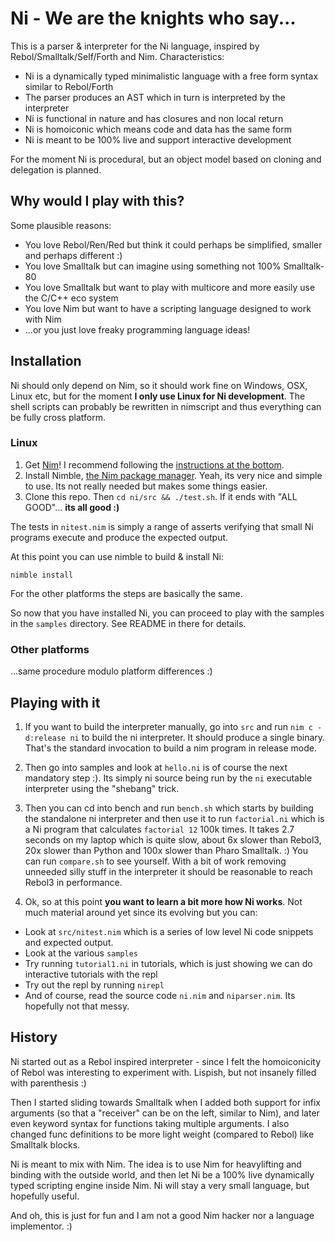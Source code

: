 # Ni - We are the knights who say...

This is a parser & interpreter for the Ni language, inspired by
Rebol/Smalltalk/Self/Forth and Nim. Characteristics:

* Ni is a dynamically typed minimalistic language with a free form syntax similar to Rebol/Forth
* The parser produces an AST which in turn is interpreted by the interpreter
* Ni is functional in nature and has closures and non local return
* Ni is homoiconic which means code and data has the same form
* Ni is meant to be 100% live and support interactive development

For the moment Ni is procedural, but an object model based on cloning and
delegation is planned.

## Why would I play with this?

Some plausible reasons:

* You love Rebol/Ren/Red but think it could perhaps be simplified, smaller and perhaps different :)
* You love Smalltalk but can imagine using something not 100% Smalltalk-80
* You love Smalltalk but want to play with multicore and more easily use the C/C++ eco system
* You love Nim but want to have a scripting language designed to work with Nim
* ...or you just love freaky programming language ideas!

## Installation

Ni should only depend on Nim, so it should work fine on Windows, OSX, Linux etc, but
for the moment **I only use Linux for Ni development**. The shell scripts can probably be rewritten
in nimscript and thus everything can be fully cross platform.

### Linux

1. Get [Nim](http://www.nim-lang.org)! I recommend following the [instructions at the bottom](http://nim-lang.org/download.html).
2. Install Nimble, [the Nim package manager](https://github.com/nim-lang/nimble). Yeah, its very nice and simple to use. Its not really needed but makes some things easier.
3. Clone this repo. Then `cd ni/src && ./test.sh`. If it ends with "ALL GOOD"... **its all good :)**


The tests in `nitest.nim` is simply a range of asserts verifying that small Ni
programs execute and produce the expected output.

At this point you can use nimble to build & install Ni:

	nimble install

For the other platforms the steps are basically the same.

So now that you have installed Ni, you can proceed to play with the samples in the `samples` directory.
See README in there for details.

### Other platforms

...same procedure modulo platform differences :)


## Playing with it

1. If you want to build the interpreter manually, go into `src` and run
`nim c -d:release ni` to build the ni interpreter. It should produce a single binary.
That's the standard invocation to build a nim program in release mode.

2. Then go into samples and look at `hello.ni` is of course the next mandatory step :).
Its simply ni source being run by the `ni` executable interpreter using the "shebang" trick.

4. Then you can cd into bench and run `bench.sh` which starts by building the standalone ni interpreter
and then use it to run `factorial.ni` which is a Ni program that calculates `factorial 12`
100k times. It takes 2.7 seconds on my laptop which is quite slow, about 6x slower than
Rebol3, 20x slower than Python and 100x slower than Pharo Smalltalk. :) You can run `compare.sh`
to see yourself. With a bit of work removing unneeded silly stuff in the interpreter it should
be reasonable to reach Rebol3 in performance.

4. Ok, so at this point **you want to learn a bit more how Ni works**. Not much material around
yet since its evolving but you can:

* Look at `src/nitest.nim` which is a series of low level Ni code snippets and expected output.
* Look at the various `samples`
* Try running `tutorial1.ni` in tutorials, which is just showing we can do interactive tutorials with the repl
* Try out the repl by running `nirepl`
* And of course, read the source code `ni.nim` and `niparser.nim`. Its hopefully not that messy.

## History

Ni started out as a Rebol inspired interpreter - since I felt the homoiconicity
of Rebol was interesting to experiment with. Lispish, but not insanely filled
with parenthesis :)

Then I started sliding towards Smalltalk when I added both support for infix
arguments (so that a "receiver" can be on the left, similar to Nim), and later
even keyword syntax for functions taking multiple arguments. I also changed func
definitions to be more light weight (compared to Rebol) like Smalltalk blocks.

Ni is meant to mix with Nim. The idea is to use Nim for heavylifting and binding
with the outside world, and then let Ni be a 100% live dynamically typed
scripting engine inside Nim. Ni will stay a very small language, but hopefully useful.

And oh, this is just for fun and I am not a good Nim hacker nor a language
implementor. :)


